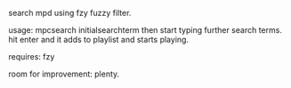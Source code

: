 
search mpd using fzy fuzzy filter.

usage: mpcsearch initialsearchterm
then start typing further search terms.  hit enter and it adds to playlist and starts playing.

requires: fzy

room for improvement: plenty.


